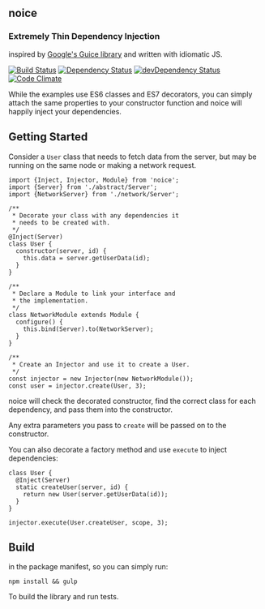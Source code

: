 ## noice
### Extremely Thin Dependency Injection
inspired by [Google's Guice library](https://github.com/google/guice) and written with idiomatic JS.

[![Build Status](https://travis-ci.org/ssube/noicejs.svg?branch=master)](https://travis-ci.org/ssube/noicejs)
[![Dependency Status](https://david-dm.org/ssube/noicejs.svg)](https://david-dm.org/ssube/noicejs)
[![devDependency Status](https://david-dm.org/ssube/noicejs/dev-status.svg)](https://david-dm.org/ssube/noicejs#info=devDependencies)
[![Code Climate](https://codeclimate.com/github/ssube/noicejs/badges/gpa.svg)](https://codeclimate.com/github/ssube/noicejs)

While the examples use ES6 classes and ES7 decorators, you can
simply attach the same properties to your constructor function
and noice will happily inject your dependencies.

## Getting Started
Consider a `User` class that needs to fetch data from the server,
but may be running on the same node or making a network request.

    import {Inject, Injector, Module} from 'noice';
    import {Server} from './abstract/Server';
    import {NetworkServer} from './network/Server';

    /**
     * Decorate your class with any dependencies it
     * needs to be created with.
     */
    @Inject(Server)
    class User {
      constructor(server, id) {
        this.data = server.getUserData(id);
      }
    }

    /**
     * Declare a Module to link your interface and
     * the implementation.
     */
    class NetworkModule extends Module {
      configure() {
        this.bind(Server).to(NetworkServer);
      }
    }

    /**
     * Create an Injector and use it to create a User.
     */
    const injector = new Injector(new NetworkModule());
    const user = injector.create(User, 3);

noice will check the decorated constructor, find the correct
class for each dependency, and pass them into the constructor.

Any extra parameters you pass to `create` will be passed on
to the constructor.

You can also decorate a factory method and use `execute` to
inject dependencies:

    class User {
      @Inject(Server)
      static createUser(server, id) {
        return new User(server.getUserData(id));
      }
    }

    injector.execute(User.createUser, scope, 3);

## Build
in the package manifest, so you can simply run:

    npm install && gulp

To build the library and run tests.
